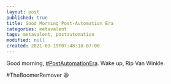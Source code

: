 ```yaml
---
layout: post
published: true
title: Good Morning Post-Automation Era
categories: metavalent
tags: metavalent, postautomation
modified: null
created: 2021-03-19T07:48:18-07:00
---
```


Good morning, [#PostAutomationEra](https://youtu.be/mcZGs9qHjzA). Wake up, Rip Van Winkle. 

#TheBoomerRemover :satisfied: